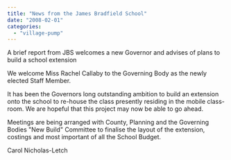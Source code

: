 ```yaml
---
title: "News from the James Bradfield School"
date: "2008-02-01"
categories: 
  - "village-pump"
---
```


A brief report from JBS welcomes a new Governor and advises of plans to build a school extension

We welcome Miss Rachel Callaby to the Governing Body as the newly elected Staff Member.

It has been the Governors long outstanding ambition to build an extension onto the school to re-house the class presently residing in the mobile class-room. We are hopeful that this project may now be able to go ahead.

Meetings are being arranged with County, Planning and the Governing Bodies "New Build" Committee to finalise the layout of the extension, costings and most important of all the School Budget.

Carol Nicholas-Letch
